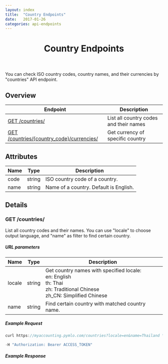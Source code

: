 ```yaml
---
layout: index
title:  "Country Endpoints"
date:   2017-01-26
categories: api-endpoints
---
```


<header>
<h1>Country Endpoints</h1>
</header>

You can check ISO country codes, country names, and their currencies by "countries" API endpoint. 

## Overview
| Endpoint                                                                          |  Description  |
| -------------                                                                     | -----         |
| [GET /countries/](#get-countries)                                                 | List all country codes and their names  |
| [GET /countries/{country_code}/currencies/](../2017-01-26-Currency-Endpoints.md#get-countriescountry_codecurrencies) | Get currency of specific country        |

## Attributes
| Name                          | Type          | Description                                   |
| -------------                     | -----         | -----                                         |
| code                              | string        | ISO country code of a country.                |
| name                              | string        | Name of a country. Default is English.        |

## Details
### GET /countries/
List all country codes and their names. You can use "locale" to choose output language, and "name" as filter to find certain country.

##### URL parameters
| Name                              | Type          | Description                                     |
| -------------                     | -----         | -----                                           |
| locale                            | string        | Get country names with specified locale: <br /> en: English<br /> th: Thai<br /> zh: Traditional Chinese<br /> zh_CN: Simplified Chinese             |
| name                              | string        | Find certain country with matched country name. |

##### Example Request
```JavaScript
curl https://myaccounting.pymlo.com/countries?locale=en&name=Thailand \

-H "Authorization: Bearer ACCESS_TOKEN"
```

##### Example Response

